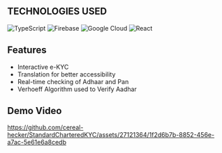  ## TECHNOLOGIES USED
![TypeScript](https://img.shields.io/badge/TypeScript-007ACC?style=for-the-badge&logo=typescript&logoColor=white)
![Firebase](https://img.shields.io/badge/firebase-%23039BE5.svg?style=for-the-badge&logo=firebase)
![Google Cloud](https://img.shields.io/badge/GoogleCloud-%234285F4.svg?style=for-the-badge&logo=google-cloud&logoColor=white)
![React](https://img.shields.io/badge/React-20232A?style=for-the-badge&logo=react&logoColor=61DAFB)

## Features
- Interactive e-KYC
- Translation for better accessibility
- Real-time checking of Adhaar and Pan
- Verhoeff Algorithm used to Verify Aadhar
  
## Demo Video
https://github.com/cereal-hecker/StandardCharteredKYC/assets/27121364/1f2d6b7b-8852-456e-a7ac-5e61e6a8cedb

